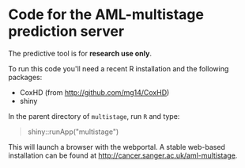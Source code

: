 # Code for the AML-multistage prediction server

The predictive tool is for **research use only**.

To run this code you'll need a recent R installation and the following packages:

* CoxHD (from http://github.com/mg14/CoxHD)
* shiny
  
In the parent directory of `multistage`, run `R` and type:

   > shiny::runApp("multistage")

This will launch a browser with the webportal. A stable web-based installation can be found at http://cancer.sanger.ac.uk/aml-multistage.
 